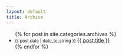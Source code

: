 ```yaml
---
layout: default
title: Archive
---
```


<ul class="posts">
  {% for post in site.categories.archives %}
  <li>
    <small class="datetime muted" data-time="{{ post.date }}">{{ post.date | date_to_string }} </small>
    <a href="{{ post.url }}">{{ post.title }}</a>
  </li>
  {% endfor %}
</ul>

